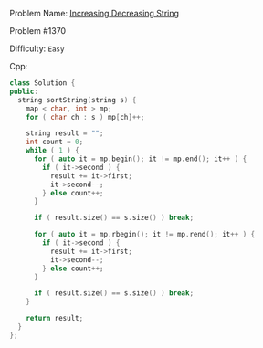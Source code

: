 Problem Name: [Increasing Decreasing String](https://leetcode.com/problems/increasing-decreasing-string/description/)

Problem #1370

Difficulty: `Easy`

Cpp:

```cpp
class Solution {
public:
  string sortString(string s) {
    map < char, int > mp;
    for ( char ch : s ) mp[ch]++;

    string result = "";
    int count = 0;
    while ( 1 ) {
      for ( auto it = mp.begin(); it != mp.end(); it++ ) {
        if ( it->second ) {
          result += it->first;
          it->second--;
        } else count++;
      }

      if ( result.size() == s.size() ) break;

      for ( auto it = mp.rbegin(); it != mp.rend(); it++ ) {
        if ( it->second ) {
          result += it->first;
          it->second--;
        } else count++;
      }

      if ( result.size() == s.size() ) break;
    }

    return result;
  }
};
```
